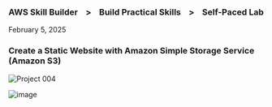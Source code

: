 <h3>AWS Skill Builder &nbsp;&nbsp; > &nbsp;&nbsp; Build Practical Skills &nbsp;&nbsp; > &nbsp;&nbsp;  Self-Paced Lab</h3>
<p>February 5, 2025<br></p>

<h3>Create a Static Website with Amazon Simple Storage Service (Amazon S3)</h3>


![Project 004](https://github.com/RosanaFSS/AWS-Projects/blob/AWS-Training-and-Certification/004%20.%20Create%20a%20Static%20HTML%20Website%20with%20Amazon%20S3.gif)


![image](https://github.com/user-attachments/assets/f98cdb49-69d9-43bb-885b-1f5510d00ac5)


